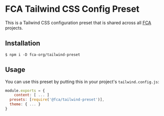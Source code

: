 # FCA Tailwind CSS Config Preset

This is a Tailwind CSS configuration preset that is shared across all [FCA](https://fca.org) projects.

## Installation

```shell
$ npm i -D fca-org/tailwind-preset
```

## Usage

You can use this preset by putting this in your project's `tailwind.config.js`:

```js
module.exports = {
	content: [ ... ]
  presets: [require('@fca/tailwind-preset')],
  theme: { ... }
}
```
